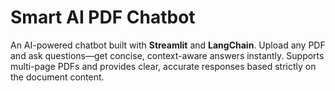 # Smart AI PDF Chatbot

An AI-powered chatbot built with **Streamlit** and **LangChain**. Upload any PDF and ask questions—get concise, context-aware answers instantly. Supports multi-page PDFs and provides clear, accurate responses based strictly on the document content.
